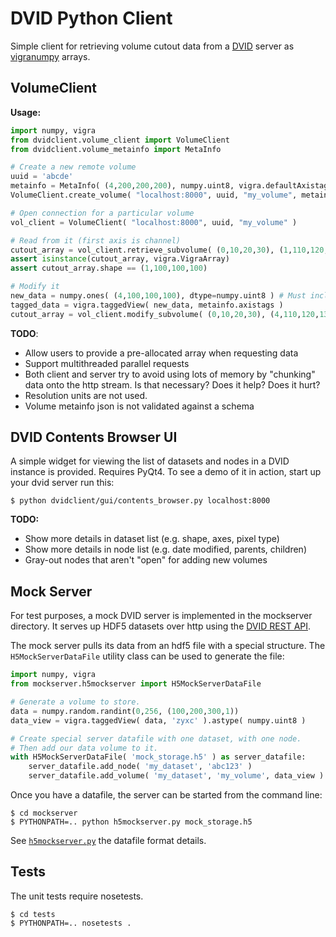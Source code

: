 DVID Python Client
==================
Simple client for retrieving volume cutout data from a [DVID][] server as [vigranumpy][] arrays.

[DVID]: https://github.com/janelia-flyem/dvid
[vigranumpy]: http://ukoethe.github.io/vigra/doc/vigranumpy/index.html

VolumeClient
------------
**Usage:**

```python
import numpy, vigra
from dvidclient.volume_client import VolumeClient
from dvidclient.volume_metainfo import MetaInfo

# Create a new remote volume
uuid = 'abcde'
metainfo = MetaInfo( (4,200,200,200), numpy.uint8, vigra.defaultAxistags('cxyz') )
VolumeClient.create_volume( "localhost:8000", uuid, "my_volume", metainfo )

# Open connection for a particular volume    
vol_client = VolumeClient( "localhost:8000", uuid, "my_volume" )

# Read from it (first axis is channel)
cutout_array = vol_client.retrieve_subvolume( (0,10,20,30), (1,110,120,130) )
assert isinstance(cutout_array, vigra.VigraArray)
assert cutout_array.shape == (1,100,100,100)

# Modify it
new_data = numpy.ones( (4,100,100,100), dtype=numpy.uint8 ) # Must include all channels.
tagged_data = vigra.taggedView( new_data, metainfo.axistags )
cutout_array = vol_client.modify_subvolume( (0,10,20,30), (4,110,120,130), tagged_data )
```

**TODO**:
- Allow users to provide a pre-allocated array when requesting data
- Support multithreaded parallel requests
- Both client and server try to avoid using lots of memory by "chunking" data onto the http stream. Is that necessary?  Does it help?  Does it hurt?
- Resolution units are not used.
- Volume metainfo json is not validated against a schema

DVID Contents Browser UI
------------------------
A simple widget for viewing the list of datasets and nodes in a DVID instance is provided.
Requires PyQt4.  To see a demo of it in action, start up your dvid server run this:

    $ python dvidclient/gui/contents_browser.py localhost:8000

**TODO:**
- Show more details in dataset list (e.g. shape, axes, pixel type)
- Show more details in node list (e.g. date modified, parents, children)
- Gray-out nodes that aren't "open" for adding new volumes

Mock Server
-----------
For test purposes, a mock DVID server is implemented in the mockserver directory.
It serves up HDF5 datasets over http using the [DVID REST API][].

[DVID REST API]: http://godoc.org/github.com/janelia-flyem/dvid/datatype/voxels#pkg-constants

The mock server pulls its data from an hdf5 file with a special structure.
The `H5MockServerDataFile` utility class can be used to generate the file:

```python
import numpy, vigra
from mockserver.h5mockserver import H5MockServerDataFile

# Generate a volume to store.
data = numpy.random.randint(0,256, (100,200,300,1))
data_view = vigra.taggedView( data, 'zyxc' ).astype( numpy.uint8 )

# Create special server datafile with one dataset, with one node.
# Then add our data volume to it.
with H5MockServerDataFile( 'mock_storage.h5' ) as server_datafile:
    server_datafile.add_node( 'my_dataset', 'abc123' )
    server_datafile.add_volume( 'my_dataset', 'my_volume', data_view )
```

Once you have a datafile, the server can be started from the command line:

    $ cd mockserver
    $ PYTHONPATH=.. python h5mockserver.py mock_storage.h5

See [`h5mockserver.py`][] the datafile format details.

[`h5mockserver.py`]: /mockserver/h5mockserver.py

Tests
-----
The unit tests require nosetests.

    $ cd tests
    $ PYTHONPATH=.. nosetests .
